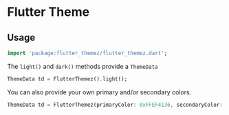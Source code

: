 # Flutter Theme

## Usage

```dart
import 'package:flutter_themez/flutter_themez.dart';
```

The `light()` and `dark()` methods provide a `ThemeData`

```dart
ThemeData td = FlutterThemez().light();
```

You can also provide your own primary and/or secondary colors.

```dart
ThemeData td = FlutterThemez(primaryColor: 0xFFEF4136, secondaryColor: 0xFFFBB040).dark();
```
